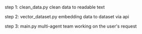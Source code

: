 step 1: clean_data.py
clean data to readable text

step 2: vector_dataset.py
embedding data to dataset via api

step 3: main.py
multi-agent team working on the user's request